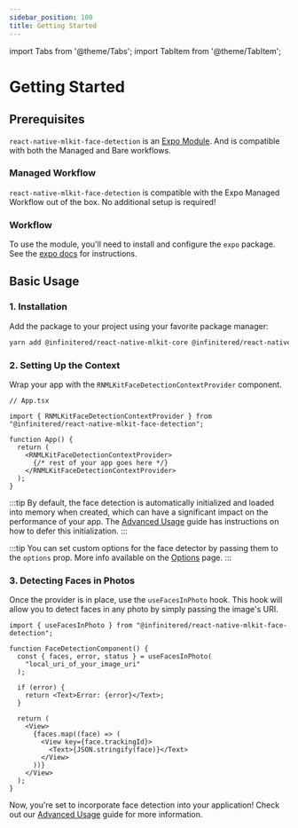 ```yaml
---
sidebar_position: 100
title: Getting Started
---
```


import Tabs from '@theme/Tabs';
import TabItem from '@theme/TabItem';

# Getting Started

## Prerequisites

`react-native-mlkit-face-detection` is an [Expo Module](https://docs.expo.dev/modules/overview/). And is compatible with
both the Managed and Bare workflows.

### Managed Workflow

`react-native-mlkit-face-detection` is compatible with the Expo Managed Workflow out of the box. No additional setup is
required!

### Workflow

To use the module, you'll need to install and configure the `expo` package. See
the [expo docs](https://docs.expo.dev/bare/installing-expo-modules/) for instructions.

## Basic Usage

### 1. Installation

Add the package to your project using your favorite package manager:

```bash
yarn add @infinitered/react-native-mlkit-core @infinitered/react-native-mlkit-face-detection
```

### 2. Setting Up the Context

Wrap your app with the `RNMLKitFaceDetectionContextProvider` component.

```tsx
// App.tsx

import { RNMLKitFaceDetectionContextProvider } from "@infinitered/react-native-mlkit-face-detection";

function App() {
  return (
    <RNMLKitFaceDetectionContextProvider>
      {/* rest of your app goes here */}
    </RNMLKitFaceDetectionContextProvider>
  );
}
```

:::tip
By default, the face detection is automatically initialized and loaded into memory when created, which can have a
significant impact on the performance of your app. The [Advanced Usage](../advanced-usage/#2-deferred-initialization)
guide has instructions on how to defer this initialization.
:::

:::tip
You can set custom options for the face detector by passing them to the `options` prop. More info available on
the [Options](../options) page.
:::

### 3. Detecting Faces in Photos

Once the provider is in place, use the `useFacesInPhoto` hook. This hook will allow you to detect faces in any photo by
simply passing the image's URI.

```tsx
import { useFacesInPhoto } from "@infinitered/react-native-mlkit-face-detection";

function FaceDetectionComponent() {
  const { faces, error, status } = useFacesInPhoto(
    "local_uri_of_your_image_uri"
  );

  if (error) {
    return <Text>Error: {error}</Text>;
  }

  return (
    <View>
      {faces.map((face) => (
        <View key={face.trackingId}>
          <Text>{JSON.stringify(face)}</Text>
        </View>
      ))}
    </View>
  );
}
```

Now, you're set to incorporate face detection into your application! Check out our [Advanced Usage](../advanced-usage)
guide
for more information.
